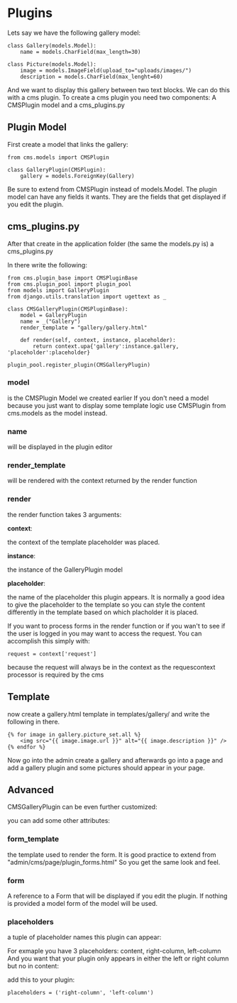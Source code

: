 Plugins
=======

Lets say we have the following gallery model:

	class Gallery(models.Model):
		name = models.CharField(max_length=30)
	
	class Picture(models.Model):
		image = models.ImageField(upload_to="uploads/images/")
		description = models.CharField(max_lenght=60)

And we want to display this gallery between two text blocks.
We can do this with a cms plugin.
To create a cms plugin you need two components: A CMSPlugin model and a cms_plugins.py

Plugin Model
------------

First create a model that links the gallery:

	from cms.models import CMSPlugin

	class GalleryPlugin(CMSPlugin):
		gallery = models.ForeignKey(Gallery)
	

Be sure to extend from CMSPlugin instead of models.Model.
The plugin model can have any fields it wants. They are the fields that
get displayed if you edit the plugin.

cms_plugins.py
--------------

After that create in the application folder (the same the models.py is) a cms_plugins.py

In there write the following:

	from cms.plugin_base import CMSPluginBase
	from cms.plugin_pool import plugin_pool
	from models import GalleryPlugin
	from django.utils.translation import ugettext as _

	class CMSGalleryPlugin(CMSPluginBase):
		model = GalleryPlugin
    	name = _("Gallery")
    	render_template = "gallery/gallery.html"
    
    	def render(self, context, instance, placeholder):
        	return context.upa{'gallery':instance.gallery, 'placeholder':placeholder}
    
	plugin_pool.register_plugin(CMSGalleryPlugin)		

### model ###

is the CMSPlugin Model we created earlier
If you don't need a model because you just want to display some template logic use CMSPlugin from cms.models as the model instead.

### name ###

will be displayed in the plugin editor

### render_template ###

will be rendered with the context returned by the render function

### render ###

the render function takes 3 arguments:

**context**:

the context of the template placeholder was placed.

**instance**:

the instance of the GalleryPlugin model

**placeholder**:

the name of the placeholder this plugin appears.
It is normally a good idea to give the placeholder to the template so you can style
the content differently in the template based on which placholder it is placed.

If you want to process forms in the render function or if you wan't to see if the user is logged in you may want to access the request. 
You can accomplish this simply with:

	request = context['request']

because the request will always be in the context as the requescontext processor is required by the cms

Template
--------
now create a gallery.html template in templates/gallery/ and write the following in there.

	{% for image in gallery.picture_set.all %}
		<img src="{{ image.image.url }}" alt="{{ image.description }}" />
	{% endfor %}

Now go into the admin create a gallery and afterwards go into a page and add a gallery plugin and some pictures should appear in your page.

Advanced
--------

CMSGalleryPlugin can be even further customized:

you can add some other attributes:

### form_template ###

the template used to render the form.
It is good practice to extend from "admin/cms/page/plugin_forms.html" So you get the same look and feel.

### form ###

A reference to a Form that will be displayed if you edit the plugin. If nothing is provided a model form of the model
will be used.

### placeholders ###

a tuple of placeholder names this plugin can appear:

For exmaple you have 3 placeholders: content, right-column, left-column
And you want that your plugin only appears in either the left or right column but no in content:

add this to your plugin: 
	
	placeholders = ('right-column', 'left-column')
